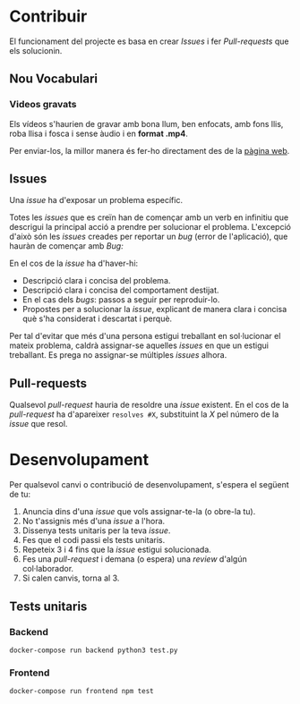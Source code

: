 # Contribuir
El funcionament del projecte es basa en crear *Issues* i fer *Pull-requests* que els solucionin.

## Nou Vocabulari
### Videos gravats
Els vídeos s'haurien de gravar amb bona llum, ben enfocats, amb fons llis, roba llisa i fosca i sense àudio i en **format .mp4**.

Per enviar-los, la millor manera és fer-ho directament des de la [pàgina web](http://signepedia.cat/pujar_video).

## Issues
Una *issue* ha d'exposar un problema específic.

Totes les *issues* que es creïn han de començar amb un verb en infinitiu que descrigui la principal acció a prendre per solucionar el problema. L'excepció d'això són les *issues* creades per reportar un *bug* (error de l'aplicació), que hauràn de començar amb *Bug:*

En el cos de la *issue* ha d'haver-hi:
- Descripció clara i concisa del problema.
- Descripció clara i concisa del comportament destijat.
- En el cas dels *bugs*: passos a seguir per reproduir-lo.
- Propostes per a solucionar la *issue*, explicant de manera clara i concisa què s'ha considerat i descartat i perquè.

Per tal d'evitar que més d'una persona estigui treballant en sol·lucionar el mateix problema, caldrà assignar-se aquelles *issues* en que un estigui treballant. Es prega no assignar-se múltiples *issues* alhora.

## Pull-requests
Qualsevol *pull-request* hauria de resoldre una *issue* existent. En el cos de la *pull-request* ha d'apareixer `resolves #X`, substituint la *X* pel número de la *issue* que resol.

# Desenvolupament
Per qualsevol canvi o contribució de desenvolupament, s'espera el següent de tu:

1. Anuncia dins d'una *issue* que vols assignar-te-la (o obre-la tu).
2. No t'assignis més d'una *issue* a l'hora.
3. Dissenya tests unitaris per la teva *issue*.
4. Fes que el codi passi els tests unitaris.
5. Repeteix 3 i 4 fins que la *issue* estigui solucionada.
6. Fes una *pull-request* i demana (o espera) una *review* d'algún col·laborador.
7. Si calen canvis, torna al 3.

## Tests unitaris

### Backend
`docker-compose run backend python3 test.py`

### Frontend
`docker-compose run frontend npm test`
